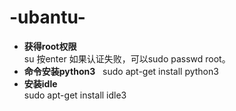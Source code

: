 # -ubantu-
- **获得root权限**  
su 按enter
如果认证失败，可以sudo passwd root。
- **命令安装python3**  
sudo apt-get install python3
- **安装idle**  
sudo apt-get install idle3
